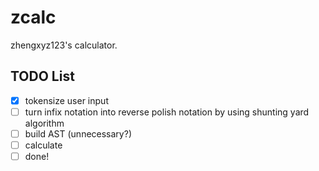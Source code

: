 # zcalc
zhengxyz123's calculator.

## TODO List

- [x] tokensize user input
- [ ] turn infix notation into reverse polish notation by using shunting yard algorithm
- [ ] build AST (unnecessary?)
- [ ] calculate
- [ ] done!
